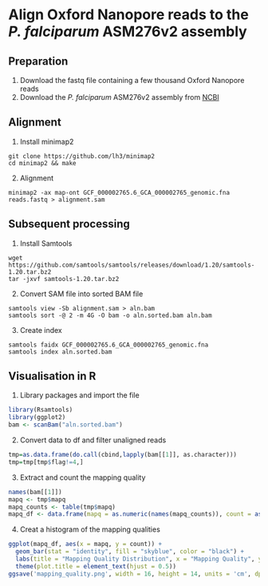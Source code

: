 # Align Oxford Nanopore reads to the *P. falciparum* ASM276v2 assembly 

## Preparation
1. Download the fastq file containing a few thousand Oxford Nanopore reads
2. Download the *P. falciparum* ASM276v2 assembly from [NCBI](https://www.ncbi.nlm.nih.gov/assembly/?term=txid36329[Organism:noexp)

## Alignment
1. Install minimap2
```linux
git clone https://github.com/lh3/minimap2
cd minimap2 && make
```
2. Alignment
```linux
minimap2 -ax map-ont GCF_000002765.6_GCA_000002765_genomic.fna reads.fastq > alignment.sam
```

## Subsequent processing
1. Install Samtools
```linux
wget https://github.com/samtools/samtools/releases/download/1.20/samtools-1.20.tar.bz2
tar -jxvf samtools-1.20.tar.bz2
```
2. Convert SAM file into sorted BAM file
```linux
samtools view -Sb alignment.sam > aln.bam
samtools sort -@ 2 -m 4G -O bam -o aln.sorted.bam aln.bam
```
3. Create index
```linux
samtools faidx GCF_000002765.6_GCA_000002765_genomic.fna
samtools index aln.sorted.bam
```

## Visualisation in R
1. Library packages and import the file
```r
library(Rsamtools)
library(ggplot2)
bam <- scanBam("aln.sorted.bam")
```
2. Convert data to df and filter unaligned reads
```r
tmp=as.data.frame(do.call(cbind,lapply(bam[[1]], as.character)))
tmp=tmp[tmp$flag!=4,] 
```
3. Extract and count the mapping quality
```r
names(bam[[1]])
mapq <- tmp$mapq
mapq_counts <- table(tmp$mapq)
mapq_df <- data.frame(mapq = as.numeric(names(mapq_counts)), count = as.numeric(mapq_counts))
```
4. Creat a histogram of the mapping qualities
```r
ggplot(mapq_df, aes(x = mapq, y = count)) +
  geom_bar(stat = "identity", fill = "skyblue", color = "black") +
  labs(title = "Mapping Quality Distribution", x = "Mapping Quality", y = "Count") +
  theme(plot.title = element_text(hjust = 0.5))
ggsave('mapping_quality.png', width = 16, height = 14, units = 'cm', dpi = 300)
```






